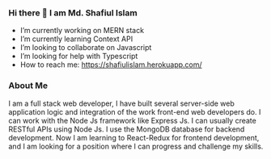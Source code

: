 ### Hi there 👋 I am Md. Shafiul Islam

-  I’m currently working on MERN stack
-  I’m currently learning Context API
-  I’m looking to collaborate on Javascript
-  I’m looking for help with Typescript
-  How to reach me: https://shafiulislam.herokuapp.com/

### About Me
I am a full stack web developer, I have built several server-side web application logic and integration of the work front-end web developers do. I can work with the Node Js framework like Express Js. I can usually create RESTful APIs using Node Js. I use the MongoDB database for backend development. Now I am learning to React-Redux for frontend development, and I am looking for a position where I can progress and challenge my skills.


